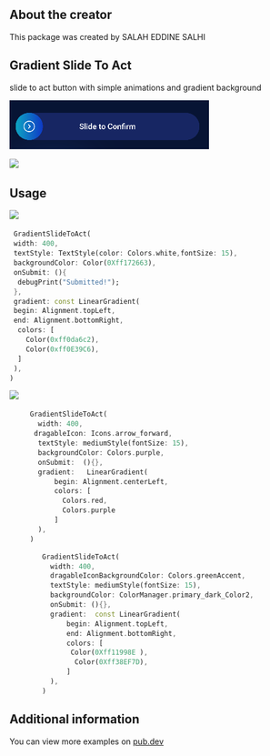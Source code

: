 ## About the creator
This package was created by SALAH EDDINE SALHI 

## Gradient Slide To Act
slide to act button with simple animations and gradient background

![img.png](img.png)

![](../../../Downloads/gif.gif)

 
## Usage

![](../../../Downloads/gif.gif)

```dart
 GradientSlideToAct(
 width: 400,
 textStyle: TextStyle(color: Colors.white,fontSize: 15),
 backgroundColor: Color(0Xff172663),
 onSubmit: (){
  debugPrint("Submitted!");
 },
 gradient: const LinearGradient(
 begin: Alignment.topLeft,
 end: Alignment.bottomRight,
  colors: [
    Color(0xff0da6c2),
    Color(0xff0E39C6),
  ]
 ),
)
```


![](../../../Downloads/gif-2.gif)
```dart
     GradientSlideToAct(
       width: 400,
      dragableIcon: Icons.arrow_forward,
       textStyle: mediumStyle(fontSize: 15),
       backgroundColor: Colors.purple,
       onSubmit:  (){},
       gradient:   LinearGradient(
           begin: Alignment.centerLeft,
           colors: [
             Colors.red,
             Colors.purple
           ]
       ),
     )
```

```dart
        GradientSlideToAct(
          width: 400,
          dragableIconBackgroundColor: Colors.greenAccent,
          textStyle: mediumStyle(fontSize: 15),
          backgroundColor: ColorManager.primary_dark_Color2,
          onSubmit: (){},
          gradient:  const LinearGradient(
              begin: Alignment.topLeft,
              end: Alignment.bottomRight,
              colors: [
               Color(0Xff11998E ), 
                Color(0Xff38EF7D), 
              ]
          ),
        )
```


## Additional information

You can view more examples on [pub.dev](https://pub.dev/packages/gradient_slide_to_act)
